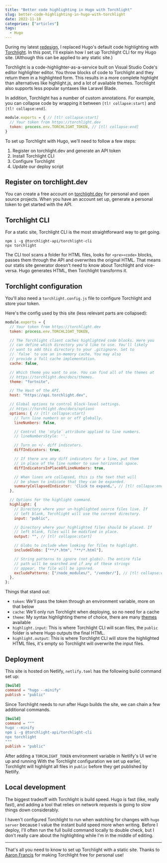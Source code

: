 ```yaml
---
title: "Better code highlighting in Hugo with Torchlight"
slug: better-code-highlighting-in-hugo-with-torchlight
date: 2022-11-18
categories: ["articles"]
tags:
  - Hugo
---
```


During my latest [redesign](https://sebastiandedeyne.com/2022-redesign/), I replaced Hugo's default code highlighting with [Torchlight](https://torchlight.dev). In this post, I'll explain how I set up Torchlight CLI for my Hugo site. (Although this can be applied to any static site.)

<!--more-->

Torchlight is a code-highlighter-as-a-service built on Visual Studio Code's editor highlighter editor. You throw blocks of code to Torchlight and they return them in a highlighted form. This results in a more complete highlight than alternatives like highlight.js, and a lot of available themes. Torchlight also supports less popular syntaxes like Laravel Blade.

In addition, Torchlight has a number of custom annotations. For example, you can collapse code by wrapping it between `[tl! collapse:start]` and `[tl! collapse:end]`.

```js
module.exports = { // [tl! collapse:start]
  // Your token from https://torchlight.dev
  token: process.env.TORCHLIGHT_TOKEN, // [tl! collapse:end]
}
```

To set up Torchlight with Hugo, we'll need to follow a few steps:

1. Register on torchlight.dev and generate an API token
2. Install Torchlight CLI
3. Configure Torchlight
4. Update our deploy script

## Register on torchlight.dev

You can create a free account on [torchlight.dev](https://torchlight.dev/) for personal and open source projects. When you have an account set up, generate a personal token to get started with the API.

## Torchlight CLI

For a static site, Torchlight CLI is the most straightforward way to get going.

```
npm i -g @torchlight-api/torchlight-cli
npx torchlight
```

The CLI tool scans a folder for HTML files, looks for `<pre><code>` blocks, passes them through the API and overwrites the original HTML. That means our statis site generator doesn't need to know about Torchlight and vice-versa. Hugo generates HTML, then Torchlight transforms it.

## Torchlight configuration

You'll also need a `torchlight.config.js` file to configure Torchlight and store your token.

Here's the config used by this site (less relevant parts are collapsed):

```js
module.exports = {
  // Your token from https://torchlight.dev
  token: process.env.TORCHLIGHT_TOKEN,

  // The Torchlight client caches highlighted code blocks. Here you
  // can define which directory you'd like to use. You'll likely
  // want to add this directory to your .gitignore. Set to
  // `false` to use an in-memory cache. You may also
  // provide a full cache implementation.
  cache: false,

  // Which theme you want to use. You can find all of the themes at
  // https://torchlight.dev/docs/themes.
  theme: "fortnite",

  // The Host of the API.
  host: "https://api.torchlight.dev",

  // Global options to control block-level settings.
  // https://torchlight.dev/docs/options
  options: { // [tl! collapse:start]
    // Turn line numbers on or off globally.
    lineNumbers: false,

    // Control the `style` attribute applied to line numbers.
    // lineNumbersStyle: '',

    // Turn on +/- diff indicators.
    diffIndicators: true,

    // If there are any diff indicators for a line, put them
    // in place of the line number to save horizontal space.
    diffIndicatorsInPlaceOfLineNumbers: true,

    // When lines are collapsed, this is the text that will
    // be shown to indicate that they can be expanded.
    summaryCollapsedIndicator: 'Click to expand…', // [tl! collapse:end]
  },

  // Options for the highlight command.
  highlight: {
    // Directory where your un-highlighted source files live. If
    // left blank, Torchlight will use the current directory.
    input: "public",

    // Directory where your highlighted files should be placed. If
    // left blank, files will be modified in place.
    output: "", // [tl! collapse:start]

    // Globs to include when looking for files to highlight.
    includeGlobs: ["**/*.htm", "**/*.html"],

    // String patterns to ignore (not globs). The entire file
    // path will be searched and if any of these strings
    // appear, the file will be ignored.
    excludePatterns: ["/node_modules/", "/vendor/"], // [tl! collapse:end]
  },
};
```

Things that stand out:

- `token`: We'll pass the token through an environment variable, more on that below
- `cache`: We'll only run Torchlight when deploying, so no need for a cache
- `theme`: My syntax highlighting theme of choice, there are many [themes](https://torchlight.dev/docs/themes) available
- `highlight.input`: This is where Torchlight CLI will scan files, the `public` folder is where Hugo outputs the final HTML.
- `highlight.output`: This is where Torchlight CLI will store the highlighted HTML files, it's empty so Torchlight will overwrite the input files.

## Deployment

This site is hosted on Netlify, `netlify.toml` has the following build command set up:

```toml
[build]
command = "hugo --minify"
publish = "public"
```

Since Torchlight needs to run after Hugo builds the site, we can chain a few additional commands.

```toml
[build]
command = """
hugo --minify
npm i -g @torchlight-api/torchlight-cli
npx torchlight
"""
publish = "public"
```

After adding a `TORCHLIGHT_TOKEN` environment variable in Netlify's UI we're up and running With the Torchlight configuration we set up earlier, Torchlight will highlight all files in `public` before they get published by Netlify.

## Local development

The biggest tradeoff with Torchlight is build speed. Hugo is fast (like, really fast), and adding a tool that relies on network requests is going to slow things down considerably.

I haven't configured Torchlight to run when watching for changes with `hugo server` because I value the instant build speed more when writing. Before I deploy, I'll often run the full build command locally to double check, but I don't really care about the highlighting while I'm in the middle of editing.

---

That's all you need to know to set up Torchlight with a static site. Thanks to [Aaron Francis](https://aaronfrancis.com/) for making Torchlight free for personal use!
